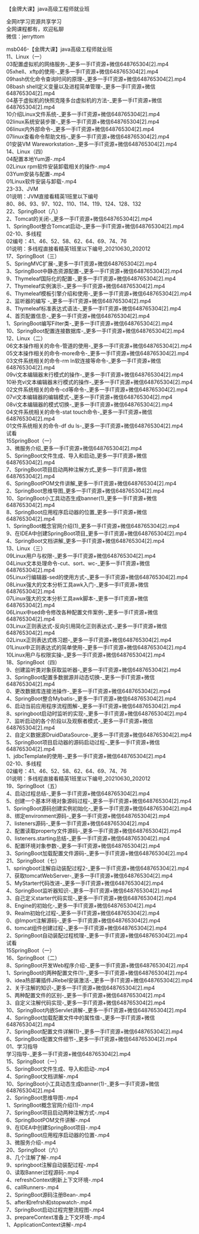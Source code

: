 【金牌大课】java高级工程师就业班

全网it学习资源共享学习<br>全网课程都有，欢迎私聊<br>微信：jerryttom<br>

msb046-【金牌大课】java高级工程师就业班<br> 11、Linux（一）<br> 03配置虚拟机的网络服务-_更多一手IT资源+微信648765304[2].mp4<br> 05xhell、xftp的使用-_更多一手IT资源+微信648765304[2].mp4<br> 09hash优化命令查询时间的原理-_更多一手IT资源+微信648765304[2].mp4<br> 08bash shell定义变量以及进程简单管理-_更多一手IT资源+微信648765304[2].mp4<br> 04基于虚拟机的快照克隆多台虚拟机的方法-_更多一手IT资源+微信648765304[2].mp4<br> 10介绍Linux文件系统-_更多一手IT资源+微信648765304[2].mp4<br> 02linux系统安装步骤-_更多一手IT资源+微信648765304[2].mp4<br> 06linux内外部命令-_更多一手IT资源+微信648765304[2].mp4<br> 07linux查看命令帮助文档-_更多一手IT资源+微信648765304[2].mp4<br> 01安装VM Wareworkstation-_更多一手IT资源+微信648765304[2].mp4<br> 14、Linux（四）<br> 04配置本地Yum源-.mp4<br> 02Linux rpm软件安装卸载相关的操作-.mp4<br> 03Yum安装与配置-.mp4<br> 01Linux软件安装与卸载-.mp4<br> 23-33、JVM<br> 01说明：JVM直接看精英1班里以下编号<br> 80、86、93、97、102、110、114、119、124、128、132<br> 22、SpringBoot（八）<br> 2、Tomcat的关闭-_更多一手IT资源+微信648765304[2].mp4<br> 1、SpringBoot整合Tomcat启动-_更多一手IT资源+微信648765304[2].mp4<br> 02-10、多线程<br> 02编号：41、46、52、58、62、64、69、74、76<br> 01说明：多线程直接看精英1班里以下编号_20210630_202012<br> 17、SpringBoot（三）<br> 5、SpringMVC扩展-_更多一手IT资源+微信648765304[2].mp4<br> 3、SpringBoot中静态资源配置-_更多一手IT资源+微信648765304[2].mp4<br> 9、Thymeleaf国际化的配置-_更多一手IT资源+微信648765304[2].mp4<br> 7、Thymeleaf实例演示-_更多一手IT资源+微信648765304[2].mp4<br> 6、Thymeleaf模板引擎介绍和使用-_更多一手IT资源+微信648765304[2].mp4<br> 2、监听器的编写 -_更多一手IT资源+微信648765304[2].mp4<br> 8、Thymeleaf标准表达式语法-_更多一手IT资源+微信648765304[2].mp4<br> 4、首页配置信息-_更多一手IT资源+微信648765304[2].mp4<br> 1、SpringBoot编写Filter类-_更多一手IT资源+微信648765304[2].mp4<br> 10、SpringBoot配置连接数据库-_更多一手IT资源+微信648765304[2].mp4<br> 12、Linux（二）<br> 06文本操作相关的命令-管道的使用-_更多一手IT资源+微信648765304[2].mp4<br> 05文本操作相关的命令-more命令-_更多一手IT资源+微信648765304[2].mp4<br> 03文件系统相关的命令-rm ln软连接等命令-_更多一手IT资源+微信648765304[2].mp4<br> 09vi文本编辑器末行模式的操作-_更多一手IT资源+微信648765304[2].mp4<br> 10补充vi文本编辑器末行模式的操作-_更多一手IT资源+微信648765304[2].mp4<br> 02文件系统相关的命令-cd等命令-_更多一手IT资源+微信648765304[2].mp4<br> 07vi文本编辑器的编辑模式-_更多一手IT资源+微信648765304[2].mp4<br> 08vi文本编辑器的模式切换-_更多一手IT资源+微信648765304[2].mp4<br> 04文件系统相关的命令-stat touch命令-_更多一手IT资源+微信648765304[2].mp4<br> 01文件系统相关的命令-df du ls-_更多一手IT资源+微信648765304[2].mp4<br> 试看<br> 15SpringBoot（一）<br> 3、微服务介绍_更多一手IT资源+微信648765304[2].mp4<br> 5、SpringBoot文件生成、导入和启动_更多一手IT资源+微信648765304[2].mp4<br> 7、SpringBoot项目启动两种注解方式_更多一手IT资源+微信648765304[2].mp4<br> 6、SpringBootPOM文件讲解_更多一手IT资源+微信648765304[2].mp4<br> 2、SpringBoot思维导图_更多一手IT资源+微信648765304[2].mp4<br> 10、SpringBoot小工具动态生成banner(1)_更多一手IT资源+微信648765304[2].mp4<br> 8、SpringBoot应用程序启动器的位置_更多一手IT资源+微信648765304[2].mp4<br> 1、SpringBoot概念官网介绍(1)_更多一手IT资源+微信648765304[2].mp4<br> 9、在IDEA中创建SpringBoot项目_更多一手IT资源+微信648765304[2].mp4<br> 4、SpringBoot文档讲解_更多一手IT资源+微信648765304[2].mp4<br> 13、Linux（三）<br> 09Linux用户与权限-_更多一手IT资源+微信648765304[2].mp4<br> 04Linux文本处理命令-cut、sort、wc-_更多一手IT资源+微信648765304[2].mp4<br> 05Linux行编辑器-sed的使用方式-_更多一手IT资源+微信648765304[2].mp4<br> 08Linux强大的文本分析工具awk入门-_更多一手IT资源+微信648765304[2].mp4<br> 07Linux强大的文本分析工具awk脚本-_更多一手IT资源+微信648765304[2].mp4<br> 06Linux中sed命令修改各种配置文件案例-_更多一手IT资源+微信648765304[2].mp4<br> 03Linux正则表达式-反向引用简化正则表达式-_更多一手IT资源+微信648765304[2].mp4<br> 02Linux正则表达式练习题-_更多一手IT资源+微信648765304[2].mp4<br> 01Linux中正则表达式的简单使用-_更多一手IT资源+微信648765304[2].mp4<br> 10Linux用户与权限实操-_更多一手IT资源+微信648765304[2].mp4<br> 18、SpringBoot（四）<br> 9、创建监听类对象获取监听器-_更多一手IT资源+微信648765304[2].mp4<br> 3、SpringBoot配置多数据源并动态切换-_更多一手IT资源+微信648765304[2].mp4<br> 0、更改数据库连接池操作-_更多一手IT资源+微信648765304[2].mp4<br> 4、SpringBoot整合Mybatis-_更多一手IT资源+微信648765304[2].mp4<br> 6、启动当前应用程序流程图解-_更多一手IT资源+微信648765304[2].mp4<br> 8、springboot启动时监听的实现-_更多一手IT资源+微信648765304[2].mp4<br> 7、监听启动的各个阶段以及观察者模式-_更多一手IT资源+微信648765304[2].mp4<br> 2、自定义数据源DruidDataSource-_更多一手IT资源+微信648765304[2].mp4<br> 5、SpringBoot项目启动器的源码启动过程-_更多一手IT资源+微信648765304[2].mp4<br> 1、jdbcTemplate的使用-_更多一手IT资源+微信648765304[2].mp4<br> 02-10、多线程<br> 02编号：41、46、52、58、62、64、69、74、76<br> 01说明：多线程直接看精英1班里以下编号_20210630_202012<br> 19、SpringBoot（五）<br> 4、启动过程总结-_更多一手IT资源+微信648765304[2].mp4<br> 5、创建一个基本环境对象源码过程-_更多一手IT资源+微信648765304[2].mp4<br> 1、SpringBoot源码创建实例初始化-_更多一手IT资源+微信648765304[2].mp4<br> 8、绑定environment源码-_更多一手IT资源+微信648765304[2].mp4<br> 7、listeners源码-_更多一手IT资源+微信648765304[2].mp4<br> 2、配置读取property文件源码-_更多一手IT资源+微信648765304[2].mp4<br> 0、listeners.starting总结-_更多一手IT资源+微信648765304[2].mp4<br> 6、配置环境对象参数-_更多一手IT资源+微信648765304[2].mp4<br> 3、SpringBoot加载配置文件源码-_更多一手IT资源+微信648765304[2].mp4<br> 21、SpringBoot（七）<br> 1、springboot注解自动装配过程2-_更多一手IT资源+微信648765304[2].mp4<br> 7、获取tomcatWebServer-_更多一手IT资源+微信648765304[2].mp4<br> 5、MyStarter代码改进-_更多一手IT资源+微信648765304[2].mp4<br> 4、SpringBoot监听器知识-_更多一手IT资源+微信648765304[2].mp4<br> 3、自己定义starter代码实现-_更多一手IT资源+微信648765304[2].mp4<br> 8、Engine的初始化-_更多一手IT资源+微信648765304[2].mp4<br> 9、Realm初始化过程-_更多一手IT资源+微信648765304[2].mp4<br> 0、@Import注解源码-_更多一手IT资源+微信648765304[2].mp4<br> 6、tomcat组件创建过程-_更多一手IT资源+微信648765304[2].mp4<br> 2、SpringBoot自动装配过程梳理-_更多一手IT资源+微信648765304[2].mp4<br> 试看<br> 15SpringBoot（一）<br> 16、SpringBoot（二）<br> 8、SpringBoot开发Web程序介绍-_更多一手IT资源+微信648765304[2].mp4<br> 1、SpringBoot的两种配置文件(1)-_更多一手IT资源+微信648765304[2].mp4<br> 9、idea热部署插件JRebel安装激活-_更多一手IT资源+微信648765304[2].mp4<br> 2、关于注解的知识-_更多一手IT资源+微信648765304[2].mp4<br> 5、两种配置文件的区别-_更多一手IT资源+微信648765304[2].mp4<br> 3、自定义注解代码实现-_更多一手IT资源+微信648765304[2].mp4<br> 10、SpringBoot内嵌Servlet讲解-_更多一手IT资源+微信648765304[2].mp4<br> 4、SpringBoot加载配置文件中的属性值-_更多一手IT资源+微信648765304[2].mp4<br> 7、SpringBoot配置文件详解(1)-_更多一手IT资源+微信648765304[2].mp4<br> 6、SpringBoot配置文件细节-_更多一手IT资源+微信648765304[2].mp4<br> 01、学习指导<br> 学习指导-_更多一手IT资源+微信648765304[2].mp4<br> 15、SpringBoot（一）<br> 5、SpringBoot文件生成、导入和启动-.mp4<br> 4、SpringBoot文档讲解-.mp4<br> 10、SpringBoot小工具动态生成banner(1)-_更多一手IT资源+微信648765304[2].mp4<br> 2、SpringBoot思维导图-.mp4<br> 1、SpringBoot概念官网介绍(1)-.mp4<br> 7、SpringBoot项目启动两种注解方式-.mp4<br> 6、SpringBootPOM文件讲解-.mp4<br> 9、在IDEA中创建SpringBoot项目-.mp4<br> 8、SpringBoot应用程序启动器的位置-.mp4<br> 3、微服务介绍-.mp4<br> 20、SpringBoot（六）<br> 8、几个注解了解-.mp4<br> 9、springboot注解自动装配过程-.mp4<br> 0、读取Banner过程源码-.mp4<br> 4、refreshContext刷新上下文环境-.mp4<br> 6、callRunners-.mp4<br> 2、SpringBoot源码注册Bean-.mp4<br> 5、after和refrsh和stopwatch-.mp4<br> 7、SpringBoot启动过程完整流程图-.mp4<br> 3、prepareContext准备上下文环境-.mp4<br> 1、ApplicationContext讲解-.mp4